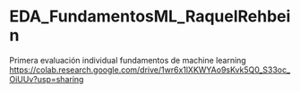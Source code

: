 # EDA_FundamentosML_RaquelRehbein
Primera evaluación individual fundamentos de machine learning
https://colab.research.google.com/drive/1wr6x1lXKWYAo9sKvk5Q0_S33oc_OiUUv?usp=sharing
